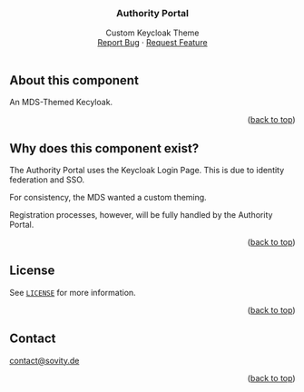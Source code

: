 <!-- PROJECT LOGO -->
<br />
<div align="center">

<h3 align="center">Authority Portal</h3>
<p align="center" style="padding-bottom:16px">
Custom Keycloak Theme
<br />
<a href="https://github.com/sovity/authority-portal/issues/new?template=bug_report.md">Report Bug</a>
·
<a href="https://github.com/sovity/authority-portal/issues/new?template=feature_request.md">Request Feature</a>
</p>
</div>


## About this component

An MDS-Themed Kecyloak.

<p align="right">(<a href="#readme-top">back to top</a>)</p>

## Why does this component exist?

The Authority Portal uses the Keycloak Login Page. This is due to identity federation and SSO.

For consistency, the MDS wanted a custom theming.

Registration processes, however, will be fully handled by the Authority Portal.

<p align="right">(<a href="#readme-top">back to top</a>)</p>

## License

See [`LICENSE`](./LICENSE) for more information.

<p align="right">(<a href="#readme-top">back to top</a>)</p>

## Contact

contact@sovity.de

<p align="right">(<a href="#readme-top">back to top</a>)</p>
